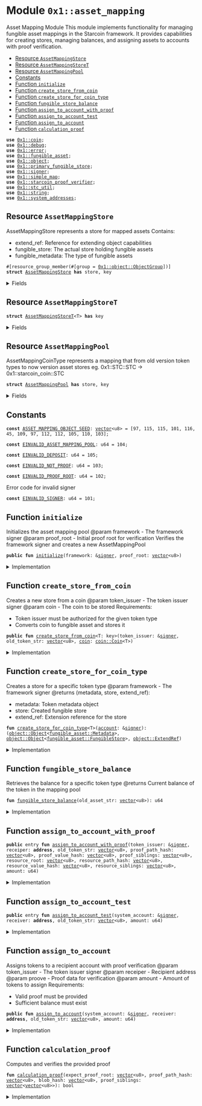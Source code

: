 
<a id="0x1_asset_mapping"></a>

# Module `0x1::asset_mapping`

Asset Mapping Module
This module implements functionality for managing fungible asset mappings in the Starcoin framework.
It provides capabilities for creating stores, managing balances, and assigning assets to accounts
with proof verification.


-  [Resource `AssetMappingStore`](#0x1_asset_mapping_AssetMappingStore)
-  [Resource `AssetMappingStoreT`](#0x1_asset_mapping_AssetMappingStoreT)
-  [Resource `AssetMappingPool`](#0x1_asset_mapping_AssetMappingPool)
-  [Constants](#@Constants_0)
-  [Function `initialize`](#0x1_asset_mapping_initialize)
-  [Function `create_store_from_coin`](#0x1_asset_mapping_create_store_from_coin)
-  [Function `create_store_for_coin_type`](#0x1_asset_mapping_create_store_for_coin_type)
-  [Function `fungible_store_balance`](#0x1_asset_mapping_fungible_store_balance)
-  [Function `assign_to_account_with_proof`](#0x1_asset_mapping_assign_to_account_with_proof)
-  [Function `assign_to_account_test`](#0x1_asset_mapping_assign_to_account_test)
-  [Function `assign_to_account`](#0x1_asset_mapping_assign_to_account)
-  [Function `calculation_proof`](#0x1_asset_mapping_calculation_proof)


<pre><code><b>use</b> <a href="coin.md#0x1_coin">0x1::coin</a>;
<b>use</b> <a href="../../starcoin-stdlib/doc/debug.md#0x1_debug">0x1::debug</a>;
<b>use</b> <a href="../../move-stdlib/doc/error.md#0x1_error">0x1::error</a>;
<b>use</b> <a href="fungible_asset.md#0x1_fungible_asset">0x1::fungible_asset</a>;
<b>use</b> <a href="object.md#0x1_object">0x1::object</a>;
<b>use</b> <a href="primary_fungible_store.md#0x1_primary_fungible_store">0x1::primary_fungible_store</a>;
<b>use</b> <a href="../../move-stdlib/doc/signer.md#0x1_signer">0x1::signer</a>;
<b>use</b> <a href="../../starcoin-stdlib/doc/simple_map.md#0x1_simple_map">0x1::simple_map</a>;
<b>use</b> <a href="starcoin_proof.md#0x1_starcoin_proof_verifier">0x1::starcoin_proof_verifier</a>;
<b>use</b> <a href="stc_util.md#0x1_stc_util">0x1::stc_util</a>;
<b>use</b> <a href="../../move-stdlib/doc/string.md#0x1_string">0x1::string</a>;
<b>use</b> <a href="system_addresses.md#0x1_system_addresses">0x1::system_addresses</a>;
</code></pre>



<a id="0x1_asset_mapping_AssetMappingStore"></a>

## Resource `AssetMappingStore`

AssetMappingStore represents a store for mapped assets
Contains:
- extend_ref: Reference for extending object capabilities
- fungible_store: The actual store holding fungible assets
- fungible_metadata: The type of fungible assets


<pre><code>#[resource_group_member(#[group = <a href="object.md#0x1_object_ObjectGroup">0x1::object::ObjectGroup</a>])]
<b>struct</b> <a href="asset_mapping.md#0x1_asset_mapping_AssetMappingStore">AssetMappingStore</a> <b>has</b> store, key
</code></pre>



<details>
<summary>Fields</summary>


<dl>
<dt>
<code>extend_ref: <a href="object.md#0x1_object_ExtendRef">object::ExtendRef</a></code>
</dt>
<dd>

</dd>
<dt>
<code>fungible_store: <a href="object.md#0x1_object_Object">object::Object</a>&lt;<a href="fungible_asset.md#0x1_fungible_asset_FungibleStore">fungible_asset::FungibleStore</a>&gt;</code>
</dt>
<dd>

</dd>
<dt>
<code>metadata: <a href="object.md#0x1_object_Object">object::Object</a>&lt;<a href="fungible_asset.md#0x1_fungible_asset_Metadata">fungible_asset::Metadata</a>&gt;</code>
</dt>
<dd>

</dd>
</dl>


</details>

<a id="0x1_asset_mapping_AssetMappingStoreT"></a>

## Resource `AssetMappingStoreT`



<pre><code><b>struct</b> <a href="asset_mapping.md#0x1_asset_mapping_AssetMappingStoreT">AssetMappingStoreT</a>&lt;T&gt; <b>has</b> key
</code></pre>



<details>
<summary>Fields</summary>


<dl>
<dt>
<code><a href="coin.md#0x1_coin">coin</a>: <a href="coin.md#0x1_coin_Coin">coin::Coin</a>&lt;T&gt;</code>
</dt>
<dd>

</dd>
<dt>
<code>old_path_str: <a href="../../move-stdlib/doc/vector.md#0x1_vector">vector</a>&lt;u8&gt;</code>
</dt>
<dd>

</dd>
</dl>


</details>

<a id="0x1_asset_mapping_AssetMappingPool"></a>

## Resource `AssetMappingPool`

AssetMappingCoinType represents a mapping that from old version token types to now version asset stores
eg. 0x1::STC::STC -> 0x1::starcoin_coin::STC


<pre><code><b>struct</b> <a href="asset_mapping.md#0x1_asset_mapping_AssetMappingPool">AssetMappingPool</a> <b>has</b> store, key
</code></pre>



<details>
<summary>Fields</summary>


<dl>
<dt>
<code>proof_root: <a href="../../move-stdlib/doc/vector.md#0x1_vector">vector</a>&lt;u8&gt;</code>
</dt>
<dd>

</dd>
<dt>
<code>token_mapping: <a href="../../starcoin-stdlib/doc/simple_map.md#0x1_simple_map_SimpleMap">simple_map::SimpleMap</a>&lt;<a href="../../move-stdlib/doc/string.md#0x1_string_String">string::String</a>, <b>address</b>&gt;</code>
</dt>
<dd>

</dd>
</dl>


</details>

<a id="@Constants_0"></a>

## Constants


<a id="0x1_asset_mapping_ASSET_MAPPING_OBJECT_SEED"></a>



<pre><code><b>const</b> <a href="asset_mapping.md#0x1_asset_mapping_ASSET_MAPPING_OBJECT_SEED">ASSET_MAPPING_OBJECT_SEED</a>: <a href="../../move-stdlib/doc/vector.md#0x1_vector">vector</a>&lt;u8&gt; = [97, 115, 115, 101, 116, 45, 109, 97, 112, 112, 105, 110, 103];
</code></pre>



<a id="0x1_asset_mapping_EINVALID_ASSET_MAPPING_POOL"></a>



<pre><code><b>const</b> <a href="asset_mapping.md#0x1_asset_mapping_EINVALID_ASSET_MAPPING_POOL">EINVALID_ASSET_MAPPING_POOL</a>: u64 = 104;
</code></pre>



<a id="0x1_asset_mapping_EINVALID_DEPOSIT"></a>



<pre><code><b>const</b> <a href="asset_mapping.md#0x1_asset_mapping_EINVALID_DEPOSIT">EINVALID_DEPOSIT</a>: u64 = 105;
</code></pre>



<a id="0x1_asset_mapping_EINVALID_NOT_PROOF"></a>



<pre><code><b>const</b> <a href="asset_mapping.md#0x1_asset_mapping_EINVALID_NOT_PROOF">EINVALID_NOT_PROOF</a>: u64 = 103;
</code></pre>



<a id="0x1_asset_mapping_EINVALID_PROOF_ROOT"></a>



<pre><code><b>const</b> <a href="asset_mapping.md#0x1_asset_mapping_EINVALID_PROOF_ROOT">EINVALID_PROOF_ROOT</a>: u64 = 102;
</code></pre>



<a id="0x1_asset_mapping_EINVALID_SIGNER"></a>

Error code for invalid signer


<pre><code><b>const</b> <a href="asset_mapping.md#0x1_asset_mapping_EINVALID_SIGNER">EINVALID_SIGNER</a>: u64 = 101;
</code></pre>



<a id="0x1_asset_mapping_initialize"></a>

## Function `initialize`

Initializes the asset mapping pool
@param framework - The framework signer
@param proof_root - Initial proof root for verification
Verifies the framework signer and creates a new AssetMappingPool


<pre><code><b>public</b> <b>fun</b> <a href="asset_mapping.md#0x1_asset_mapping_initialize">initialize</a>(framework: &<a href="../../move-stdlib/doc/signer.md#0x1_signer">signer</a>, proof_root: <a href="../../move-stdlib/doc/vector.md#0x1_vector">vector</a>&lt;u8&gt;)
</code></pre>



<details>
<summary>Implementation</summary>


<pre><code><b>public</b> <b>fun</b> <a href="asset_mapping.md#0x1_asset_mapping_initialize">initialize</a>(framework: &<a href="../../move-stdlib/doc/signer.md#0x1_signer">signer</a>, proof_root: <a href="../../move-stdlib/doc/vector.md#0x1_vector">vector</a>&lt;u8&gt;) {
    <b>assert</b>!(
        <a href="../../move-stdlib/doc/signer.md#0x1_signer_address_of">signer::address_of</a>(framework) == <a href="system_addresses.md#0x1_system_addresses_get_starcoin_framework">system_addresses::get_starcoin_framework</a>(),
        <a href="../../move-stdlib/doc/error.md#0x1_error_unauthenticated">error::unauthenticated</a>(<a href="asset_mapping.md#0x1_asset_mapping_EINVALID_SIGNER">EINVALID_SIGNER</a>)
    );
    <b>move_to</b>(framework, <a href="asset_mapping.md#0x1_asset_mapping_AssetMappingPool">AssetMappingPool</a> {
        token_mapping: <a href="../../starcoin-stdlib/doc/simple_map.md#0x1_simple_map_new">simple_map::new</a>(),
        proof_root,
    });
}
</code></pre>



</details>

<a id="0x1_asset_mapping_create_store_from_coin"></a>

## Function `create_store_from_coin`

Creates a new store from a coin
@param token_issuer - The token issuer signer
@param coin - The coin to be stored
Requirements:
- Token issuer must be authorized for the given token type
- Converts coin to fungible asset and stores it


<pre><code><b>public</b> <b>fun</b> <a href="asset_mapping.md#0x1_asset_mapping_create_store_from_coin">create_store_from_coin</a>&lt;T: key&gt;(token_issuer: &<a href="../../move-stdlib/doc/signer.md#0x1_signer">signer</a>, old_token_str: <a href="../../move-stdlib/doc/vector.md#0x1_vector">vector</a>&lt;u8&gt;, <a href="coin.md#0x1_coin">coin</a>: <a href="coin.md#0x1_coin_Coin">coin::Coin</a>&lt;T&gt;)
</code></pre>



<details>
<summary>Implementation</summary>


<pre><code><b>public</b> <b>fun</b> <a href="asset_mapping.md#0x1_asset_mapping_create_store_from_coin">create_store_from_coin</a>&lt;T: key&gt;(
    token_issuer: &<a href="../../move-stdlib/doc/signer.md#0x1_signer">signer</a>,
    old_token_str: <a href="../../move-stdlib/doc/vector.md#0x1_vector">vector</a>&lt;u8&gt;,
    <a href="coin.md#0x1_coin">coin</a>: <a href="coin.md#0x1_coin_Coin">coin::Coin</a>&lt;T&gt;
) <b>acquires</b> <a href="asset_mapping.md#0x1_asset_mapping_AssetMappingPool">AssetMappingPool</a> {
    <a href="../../starcoin-stdlib/doc/debug.md#0x1_debug_print">debug::print</a>(&<a href="../../move-stdlib/doc/string.md#0x1_string_utf8">string::utf8</a>(b"<a href="asset_mapping.md#0x1_asset_mapping_create_store_from_coin">asset_mapping::create_store_from_coin</a> | entered"));

    <b>let</b> token_issuer_addr = <a href="../../move-stdlib/doc/signer.md#0x1_signer_address_of">signer::address_of</a>(token_issuer);
    <b>assert</b>!(
        token_issuer_addr == <a href="stc_util.md#0x1_stc_util_token_issuer">stc_util::token_issuer</a>&lt;T&gt;(),
        <a href="../../move-stdlib/doc/error.md#0x1_error_unauthenticated">error::unauthenticated</a>(<a href="asset_mapping.md#0x1_asset_mapping_EINVALID_SIGNER">EINVALID_SIGNER</a>)
    );

    <a href="../../starcoin-stdlib/doc/debug.md#0x1_debug_print">debug::print</a>(&<a href="../../move-stdlib/doc/string.md#0x1_string_utf8">string::utf8</a>(b"<a href="asset_mapping.md#0x1_asset_mapping_create_store_from_coin">asset_mapping::create_store_from_coin</a> | coin_to_fungible_asset"));

    <b>let</b> <a href="fungible_asset.md#0x1_fungible_asset">fungible_asset</a> = <a href="coin.md#0x1_coin_coin_to_fungible_asset">coin::coin_to_fungible_asset</a>(<a href="coin.md#0x1_coin">coin</a>);

    <b>let</b> (
        metadata,
        fungible_store,
        extend_ref
    ) = <a href="asset_mapping.md#0x1_asset_mapping_create_store_for_coin_type">create_store_for_coin_type</a>&lt;T&gt;(token_issuer);

    <a href="../../starcoin-stdlib/doc/debug.md#0x1_debug_print">debug::print</a>(&<a href="../../move-stdlib/doc/string.md#0x1_string_utf8">string::utf8</a>(b"<a href="asset_mapping.md#0x1_asset_mapping_create_store_from_coin">asset_mapping::create_store_from_coin</a> | created token store"));
    <a href="../../starcoin-stdlib/doc/debug.md#0x1_debug_print">debug::print</a>(&fungible_store);

    <a href="fungible_asset.md#0x1_fungible_asset_deposit">fungible_asset::deposit</a>(fungible_store, <a href="fungible_asset.md#0x1_fungible_asset">fungible_asset</a>);

    // Add token mapping <a href="coin.md#0x1_coin">coin</a> type
    <b>let</b> asset_coin_type =
        <b>borrow_global_mut</b>&lt;<a href="asset_mapping.md#0x1_asset_mapping_AssetMappingPool">AssetMappingPool</a>&gt;(<a href="system_addresses.md#0x1_system_addresses_get_starcoin_framework">system_addresses::get_starcoin_framework</a>());

    <b>let</b> store_constructor_ref = &<a href="object.md#0x1_object_create_object">object::create_object</a>(<a href="system_addresses.md#0x1_system_addresses_get_core_resource_address">system_addresses::get_core_resource_address</a>());
    <b>let</b> store_signer = &<a href="object.md#0x1_object_generate_signer">object::generate_signer</a>(store_constructor_ref);
    <b>move_to</b>(store_signer, <a href="asset_mapping.md#0x1_asset_mapping_AssetMappingStore">AssetMappingStore</a> {
        extend_ref,
        fungible_store,
        metadata,
    });

    <a href="../../starcoin-stdlib/doc/simple_map.md#0x1_simple_map_add">simple_map::add</a>(
        &<b>mut</b> asset_coin_type.token_mapping,
        <a href="../../move-stdlib/doc/string.md#0x1_string_utf8">string::utf8</a>(old_token_str),
        <a href="object.md#0x1_object_address_from_constructor_ref">object::address_from_constructor_ref</a>(store_constructor_ref),
    );

    <a href="../../starcoin-stdlib/doc/debug.md#0x1_debug_print">debug::print</a>(&<a href="../../move-stdlib/doc/string.md#0x1_string_utf8">string::utf8</a>(b"<a href="asset_mapping.md#0x1_asset_mapping_create_store_from_coin">asset_mapping::create_store_from_coin</a> | exited"));
}
</code></pre>



</details>

<a id="0x1_asset_mapping_create_store_for_coin_type"></a>

## Function `create_store_for_coin_type`

Creates a store for a specific token type
@param framework - The framework signer
@returns (metadata, store, extend_ref):
- metadata: Token metadata object
- store: Created fungible store
- extend_ref: Extension reference for the store


<pre><code><b>fun</b> <a href="asset_mapping.md#0x1_asset_mapping_create_store_for_coin_type">create_store_for_coin_type</a>&lt;T&gt;(<a href="account.md#0x1_account">account</a>: &<a href="../../move-stdlib/doc/signer.md#0x1_signer">signer</a>): (<a href="object.md#0x1_object_Object">object::Object</a>&lt;<a href="fungible_asset.md#0x1_fungible_asset_Metadata">fungible_asset::Metadata</a>&gt;, <a href="object.md#0x1_object_Object">object::Object</a>&lt;<a href="fungible_asset.md#0x1_fungible_asset_FungibleStore">fungible_asset::FungibleStore</a>&gt;, <a href="object.md#0x1_object_ExtendRef">object::ExtendRef</a>)
</code></pre>



<details>
<summary>Implementation</summary>


<pre><code><b>fun</b> <a href="asset_mapping.md#0x1_asset_mapping_create_store_for_coin_type">create_store_for_coin_type</a>&lt;T&gt;(<a href="account.md#0x1_account">account</a>: &<a href="../../move-stdlib/doc/signer.md#0x1_signer">signer</a>): (Object&lt;Metadata&gt;, Object&lt;FungibleStore&gt;, ExtendRef) {
    <a href="../../starcoin-stdlib/doc/debug.md#0x1_debug_print">debug::print</a>(&std::string::utf8(b"asset_mapping::create_store_for_type | entered"));

    <b>let</b> metadata = <a href="coin.md#0x1_coin_ensure_paired_metadata">coin::ensure_paired_metadata</a>&lt;T&gt;();
    <b>let</b> construct_ref = <a href="object.md#0x1_object_create_object_from_account">object::create_object_from_account</a>(<a href="account.md#0x1_account">account</a>);

    <b>let</b> store = <a href="fungible_asset.md#0x1_fungible_asset_create_store">fungible_asset::create_store</a>(&construct_ref, metadata);

    // Generate extend reference
    <b>let</b> extend_ref = <a href="object.md#0x1_object_generate_extend_ref">object::generate_extend_ref</a>(&construct_ref);
    <a href="../../starcoin-stdlib/doc/debug.md#0x1_debug_print">debug::print</a>(&std::string::utf8(b"asset_mapping::create_store_for_type | exited"));

    (metadata, store, extend_ref)
}
</code></pre>



</details>

<a id="0x1_asset_mapping_fungible_store_balance"></a>

## Function `fungible_store_balance`

Retrieves the balance for a specific token type
@returns Current balance of the token in the mapping pool


<pre><code><b>fun</b> <a href="asset_mapping.md#0x1_asset_mapping_fungible_store_balance">fungible_store_balance</a>(old_asset_str: <a href="../../move-stdlib/doc/vector.md#0x1_vector">vector</a>&lt;u8&gt;): u64
</code></pre>



<details>
<summary>Implementation</summary>


<pre><code><b>fun</b> <a href="asset_mapping.md#0x1_asset_mapping_fungible_store_balance">fungible_store_balance</a>(old_asset_str: <a href="../../move-stdlib/doc/vector.md#0x1_vector">vector</a>&lt;u8&gt;): u64 <b>acquires</b> <a href="asset_mapping.md#0x1_asset_mapping_AssetMappingPool">AssetMappingPool</a>, <a href="asset_mapping.md#0x1_asset_mapping_AssetMappingStore">AssetMappingStore</a> {
    <b>let</b> pool = <b>borrow_global</b>&lt;<a href="asset_mapping.md#0x1_asset_mapping_AssetMappingPool">AssetMappingPool</a>&gt;(<a href="system_addresses.md#0x1_system_addresses_get_starcoin_framework">system_addresses::get_starcoin_framework</a>());
    <b>let</b> store_object_addr = <a href="../../starcoin-stdlib/doc/simple_map.md#0x1_simple_map_borrow">simple_map::borrow</a>(&pool.token_mapping, &<a href="../../move-stdlib/doc/string.md#0x1_string_utf8">string::utf8</a>(old_asset_str));
    <b>let</b> mapping_store = <b>borrow_global</b>&lt;<a href="asset_mapping.md#0x1_asset_mapping_AssetMappingStore">AssetMappingStore</a>&gt;(*store_object_addr);
    <a href="fungible_asset.md#0x1_fungible_asset_balance">fungible_asset::balance</a>(mapping_store.fungible_store)
}
</code></pre>



</details>

<a id="0x1_asset_mapping_assign_to_account_with_proof"></a>

## Function `assign_to_account_with_proof`



<pre><code><b>public</b> entry <b>fun</b> <a href="asset_mapping.md#0x1_asset_mapping_assign_to_account_with_proof">assign_to_account_with_proof</a>(token_issuer: &<a href="../../move-stdlib/doc/signer.md#0x1_signer">signer</a>, receiper: <b>address</b>, old_token_str: <a href="../../move-stdlib/doc/vector.md#0x1_vector">vector</a>&lt;u8&gt;, proof_path_hash: <a href="../../move-stdlib/doc/vector.md#0x1_vector">vector</a>&lt;u8&gt;, proof_value_hash: <a href="../../move-stdlib/doc/vector.md#0x1_vector">vector</a>&lt;u8&gt;, proof_siblings: <a href="../../move-stdlib/doc/vector.md#0x1_vector">vector</a>&lt;u8&gt;, resource_root: <a href="../../move-stdlib/doc/vector.md#0x1_vector">vector</a>&lt;u8&gt;, resource_path_hash: <a href="../../move-stdlib/doc/vector.md#0x1_vector">vector</a>&lt;u8&gt;, resource_value_hash: <a href="../../move-stdlib/doc/vector.md#0x1_vector">vector</a>&lt;u8&gt;, resource_siblings: <a href="../../move-stdlib/doc/vector.md#0x1_vector">vector</a>&lt;u8&gt;, amount: u64)
</code></pre>



<details>
<summary>Implementation</summary>


<pre><code><b>public</b> entry <b>fun</b> <a href="asset_mapping.md#0x1_asset_mapping_assign_to_account_with_proof">assign_to_account_with_proof</a>(
    token_issuer: &<a href="../../move-stdlib/doc/signer.md#0x1_signer">signer</a>,
    receiper: <b>address</b>,
    old_token_str: <a href="../../move-stdlib/doc/vector.md#0x1_vector">vector</a>&lt;u8&gt;,
    proof_path_hash: <a href="../../move-stdlib/doc/vector.md#0x1_vector">vector</a>&lt;u8&gt;,
    proof_value_hash: <a href="../../move-stdlib/doc/vector.md#0x1_vector">vector</a>&lt;u8&gt;,
    proof_siblings: <a href="../../move-stdlib/doc/vector.md#0x1_vector">vector</a>&lt;u8&gt;,
    resource_root: <a href="../../move-stdlib/doc/vector.md#0x1_vector">vector</a>&lt;u8&gt;,
    resource_path_hash: <a href="../../move-stdlib/doc/vector.md#0x1_vector">vector</a>&lt;u8&gt;,
    resource_value_hash: <a href="../../move-stdlib/doc/vector.md#0x1_vector">vector</a>&lt;u8&gt;,
    resource_siblings: <a href="../../move-stdlib/doc/vector.md#0x1_vector">vector</a>&lt;u8&gt;,
    amount: u64
) <b>acquires</b> <a href="asset_mapping.md#0x1_asset_mapping_AssetMappingPool">AssetMappingPool</a>, <a href="asset_mapping.md#0x1_asset_mapping_AssetMappingStore">AssetMappingStore</a> {
    <b>assert</b>!(
        <b>exists</b>&lt;<a href="asset_mapping.md#0x1_asset_mapping_AssetMappingPool">AssetMappingPool</a>&gt;(<a href="system_addresses.md#0x1_system_addresses_get_starcoin_framework">system_addresses::get_starcoin_framework</a>()),
        <a href="../../move-stdlib/doc/error.md#0x1_error_invalid_state">error::invalid_state</a>(<a href="asset_mapping.md#0x1_asset_mapping_EINVALID_PROOF_ROOT">EINVALID_PROOF_ROOT</a>)
    );
    <b>let</b> expect_proof_root =
        <b>borrow_global_mut</b>&lt;<a href="asset_mapping.md#0x1_asset_mapping_AssetMappingPool">AssetMappingPool</a>&gt;(<a href="system_addresses.md#0x1_system_addresses_get_starcoin_framework">system_addresses::get_starcoin_framework</a>()).proof_root;

    // Verify that the token type of the request mapping is the passed-in verification type
    <b>assert</b>!(
        <a href="asset_mapping.md#0x1_asset_mapping_calculation_proof">calculation_proof</a>(expect_proof_root, proof_path_hash, proof_value_hash, <a href="starcoin_proof.md#0x1_starcoin_proof_verifier_split">starcoin_proof_verifier::split</a>(proof_siblings)),
        <a href="../../move-stdlib/doc/error.md#0x1_error_unauthenticated">error::unauthenticated</a>(<a href="asset_mapping.md#0x1_asset_mapping_EINVALID_NOT_PROOF">EINVALID_NOT_PROOF</a>)
    );

    <b>assert</b>!(
        <a href="asset_mapping.md#0x1_asset_mapping_calculation_proof">calculation_proof</a>(resource_root, resource_path_hash, resource_value_hash, <a href="starcoin_proof.md#0x1_starcoin_proof_verifier_split">starcoin_proof_verifier::split</a>(resource_siblings)),
        <a href="../../move-stdlib/doc/error.md#0x1_error_unauthenticated">error::unauthenticated</a>(<a href="asset_mapping.md#0x1_asset_mapping_EINVALID_NOT_PROOF">EINVALID_NOT_PROOF</a>)
    );

    <a href="asset_mapping.md#0x1_asset_mapping_assign_to_account">assign_to_account</a>(token_issuer, receiper, old_token_str, amount);
}
</code></pre>



</details>

<a id="0x1_asset_mapping_assign_to_account_test"></a>

## Function `assign_to_account_test`



<pre><code><b>public</b> entry <b>fun</b> <a href="asset_mapping.md#0x1_asset_mapping_assign_to_account_test">assign_to_account_test</a>(system_account: &<a href="../../move-stdlib/doc/signer.md#0x1_signer">signer</a>, receiver: <b>address</b>, old_token_str: <a href="../../move-stdlib/doc/vector.md#0x1_vector">vector</a>&lt;u8&gt;, amount: u64)
</code></pre>



<details>
<summary>Implementation</summary>


<pre><code><b>public</b> entry <b>fun</b> <a href="asset_mapping.md#0x1_asset_mapping_assign_to_account_test">assign_to_account_test</a>(
    system_account: &<a href="../../move-stdlib/doc/signer.md#0x1_signer">signer</a>,
    receiver: <b>address</b>,
    old_token_str: <a href="../../move-stdlib/doc/vector.md#0x1_vector">vector</a>&lt;u8&gt;,
    amount: u64
) <b>acquires</b> <a href="asset_mapping.md#0x1_asset_mapping_AssetMappingPool">AssetMappingPool</a>, <a href="asset_mapping.md#0x1_asset_mapping_AssetMappingStore">AssetMappingStore</a> {
    <a href="asset_mapping.md#0x1_asset_mapping_assign_to_account">Self::assign_to_account</a>(system_account, receiver, old_token_str, amount);
}
</code></pre>



</details>

<a id="0x1_asset_mapping_assign_to_account"></a>

## Function `assign_to_account`

Assigns tokens to a recipient account with proof verification
@param token_issuer - The token issuer signer
@param receiper - Recipient address
@param proove - Proof data for verification
@param amount - Amount of tokens to assign
Requirements:
- Valid proof must be provided
- Sufficient balance must exist


<pre><code><b>public</b> <b>fun</b> <a href="asset_mapping.md#0x1_asset_mapping_assign_to_account">assign_to_account</a>(system_account: &<a href="../../move-stdlib/doc/signer.md#0x1_signer">signer</a>, receiver: <b>address</b>, old_token_str: <a href="../../move-stdlib/doc/vector.md#0x1_vector">vector</a>&lt;u8&gt;, amount: u64)
</code></pre>



<details>
<summary>Implementation</summary>


<pre><code><b>public</b> <b>fun</b> <a href="asset_mapping.md#0x1_asset_mapping_assign_to_account">assign_to_account</a>(
    system_account: &<a href="../../move-stdlib/doc/signer.md#0x1_signer">signer</a>,
    receiver: <b>address</b>,
    old_token_str: <a href="../../move-stdlib/doc/vector.md#0x1_vector">vector</a>&lt;u8&gt;,
    amount: u64
) <b>acquires</b> <a href="asset_mapping.md#0x1_asset_mapping_AssetMappingPool">AssetMappingPool</a>, <a href="asset_mapping.md#0x1_asset_mapping_AssetMappingStore">AssetMappingStore</a> {
    <a href="../../starcoin-stdlib/doc/debug.md#0x1_debug_print">debug::print</a>(&<a href="../../move-stdlib/doc/string.md#0x1_string_utf8">string::utf8</a>(b"<a href="asset_mapping.md#0x1_asset_mapping_assign_to_account">asset_mapping::assign_to_account</a> | entered"));

    <b>let</b> account_addr = <a href="../../move-stdlib/doc/signer.md#0x1_signer_address_of">signer::address_of</a>(system_account);
    <b>assert</b>!(
        <a href="system_addresses.md#0x1_system_addresses_is_starcoin_framework_address">system_addresses::is_starcoin_framework_address</a>(account_addr) ||
            <a href="system_addresses.md#0x1_system_addresses_is_core_resource_address">system_addresses::is_core_resource_address</a>(account_addr),
        <a href="asset_mapping.md#0x1_asset_mapping_EINVALID_SIGNER">EINVALID_SIGNER</a>
    );

    <b>assert</b>!(
        <b>exists</b>&lt;<a href="asset_mapping.md#0x1_asset_mapping_AssetMappingPool">AssetMappingPool</a>&gt;(<a href="system_addresses.md#0x1_system_addresses_get_starcoin_framework">system_addresses::get_starcoin_framework</a>()),
        <a href="../../move-stdlib/doc/error.md#0x1_error_invalid_state">error::invalid_state</a>(<a href="asset_mapping.md#0x1_asset_mapping_EINVALID_ASSET_MAPPING_POOL">EINVALID_ASSET_MAPPING_POOL</a>)
    );

    <b>let</b> coin_type_mapping =
        <b>borrow_global_mut</b>&lt;<a href="asset_mapping.md#0x1_asset_mapping_AssetMappingPool">AssetMappingPool</a>&gt;(<a href="system_addresses.md#0x1_system_addresses_get_starcoin_framework">system_addresses::get_starcoin_framework</a>());
    <a href="../../starcoin-stdlib/doc/debug.md#0x1_debug_print">debug::print</a>(&<a href="../../move-stdlib/doc/string.md#0x1_string_utf8">string::utf8</a>(b"<a href="asset_mapping.md#0x1_asset_mapping_assign_to_account">asset_mapping::assign_to_account</a> | coin_type_mapping"));
    <a href="../../starcoin-stdlib/doc/debug.md#0x1_debug_print">debug::print</a>(&coin_type_mapping.token_mapping);

    <b>let</b> mapping_store_addr = <a href="../../starcoin-stdlib/doc/simple_map.md#0x1_simple_map_borrow">simple_map::borrow</a>(&coin_type_mapping.token_mapping, &<a href="../../move-stdlib/doc/string.md#0x1_string_utf8">string::utf8</a>(old_token_str));
    <a href="../../starcoin-stdlib/doc/debug.md#0x1_debug_print">debug::print</a>(mapping_store_addr);
    <b>let</b> mapping_store = <b>borrow_global</b>&lt;<a href="asset_mapping.md#0x1_asset_mapping_AssetMappingStore">AssetMappingStore</a>&gt;(*mapping_store_addr);

    // <a href="../../starcoin-stdlib/doc/debug.md#0x1_debug_print">debug::print</a>(&<a href="../../move-stdlib/doc/string.md#0x1_string_utf8">string::utf8</a>(b"<a href="asset_mapping.md#0x1_asset_mapping_assign_to_account">asset_mapping::assign_to_account</a> | metadata"));
    // <a href="../../starcoin-stdlib/doc/debug.md#0x1_debug_print">debug::print</a>(&<a href="fungible_asset.md#0x1_fungible_asset_is_frozen">fungible_asset::is_frozen</a>(mapping_store.fungible_store));

    <a href="../../starcoin-stdlib/doc/debug.md#0x1_debug_print">debug::print</a>(&<a href="../../move-stdlib/doc/string.md#0x1_string_utf8">string::utf8</a>(b"<a href="asset_mapping.md#0x1_asset_mapping_assign_to_account">asset_mapping::assign_to_account</a> | <a href="fungible_asset.md#0x1_fungible_asset_withdraw">fungible_asset::withdraw</a>"));
    <b>let</b> mapping_fa = <a href="fungible_asset.md#0x1_fungible_asset_withdraw">fungible_asset::withdraw</a>(
        &<a href="object.md#0x1_object_generate_signer_for_extending">object::generate_signer_for_extending</a>(&mapping_store.extend_ref),
        mapping_store.fungible_store,
        amount
    );
    <a href="../../starcoin-stdlib/doc/debug.md#0x1_debug_print">debug::print</a>(&<a href="../../move-stdlib/doc/string.md#0x1_string_utf8">string::utf8</a>(b"<a href="asset_mapping.md#0x1_asset_mapping_assign_to_account">asset_mapping::assign_to_account</a> | Getting receiver fungible store: "));
    <a href="../../starcoin-stdlib/doc/debug.md#0x1_debug_print">debug::print</a>(&mapping_fa);

    <b>let</b> mapping_fa_amount = <a href="fungible_asset.md#0x1_fungible_asset_amount">fungible_asset::amount</a>(&mapping_fa);

    <b>let</b> target_store =
        <a href="primary_fungible_store.md#0x1_primary_fungible_store_ensure_primary_store_exists">primary_fungible_store::ensure_primary_store_exists</a>(receiver, mapping_store.metadata);
    <a href="fungible_asset.md#0x1_fungible_asset_deposit">fungible_asset::deposit</a>(target_store, mapping_fa);

    <b>let</b> target_store_balance = <a href="fungible_asset.md#0x1_fungible_asset_balance">fungible_asset::balance</a>(target_store);
    <a href="../../starcoin-stdlib/doc/debug.md#0x1_debug_print">debug::print</a>(&<a href="../../move-stdlib/doc/string.md#0x1_string_utf8">string::utf8</a>(b"<a href="asset_mapping.md#0x1_asset_mapping_assign_to_account">asset_mapping::assign_to_account</a> | target_store balance: "));
    <a href="../../starcoin-stdlib/doc/debug.md#0x1_debug_print">debug::print</a>(&target_store);
    <a href="../../starcoin-stdlib/doc/debug.md#0x1_debug_print">debug::print</a>(&target_store_balance);

    <b>assert</b>!(
        target_store_balance &gt;= mapping_fa_amount,
        <a href="../../move-stdlib/doc/error.md#0x1_error_invalid_state">error::invalid_state</a>(<a href="asset_mapping.md#0x1_asset_mapping_EINVALID_DEPOSIT">EINVALID_DEPOSIT</a>)
    );
    <a href="../../starcoin-stdlib/doc/debug.md#0x1_debug_print">debug::print</a>(&<a href="../../move-stdlib/doc/string.md#0x1_string_utf8">string::utf8</a>(b"<a href="asset_mapping.md#0x1_asset_mapping_assign_to_account">asset_mapping::assign_to_account</a> | exited"));
}
</code></pre>



</details>

<a id="0x1_asset_mapping_calculation_proof"></a>

## Function `calculation_proof`

Computes and verifies the provided proof


<pre><code><b>fun</b> <a href="asset_mapping.md#0x1_asset_mapping_calculation_proof">calculation_proof</a>(expect_proof_root: <a href="../../move-stdlib/doc/vector.md#0x1_vector">vector</a>&lt;u8&gt;, proof_path_hash: <a href="../../move-stdlib/doc/vector.md#0x1_vector">vector</a>&lt;u8&gt;, blob_hash: <a href="../../move-stdlib/doc/vector.md#0x1_vector">vector</a>&lt;u8&gt;, proof_siblings: <a href="../../move-stdlib/doc/vector.md#0x1_vector">vector</a>&lt;<a href="../../move-stdlib/doc/vector.md#0x1_vector">vector</a>&lt;u8&gt;&gt;): bool
</code></pre>



<details>
<summary>Implementation</summary>


<pre><code><b>fun</b> <a href="asset_mapping.md#0x1_asset_mapping_calculation_proof">calculation_proof</a>(
    expect_proof_root: <a href="../../move-stdlib/doc/vector.md#0x1_vector">vector</a>&lt;u8&gt;,
    proof_path_hash: <a href="../../move-stdlib/doc/vector.md#0x1_vector">vector</a>&lt;u8&gt;,
    blob_hash: <a href="../../move-stdlib/doc/vector.md#0x1_vector">vector</a>&lt;u8&gt;,
    proof_siblings: <a href="../../move-stdlib/doc/vector.md#0x1_vector">vector</a>&lt;<a href="../../move-stdlib/doc/vector.md#0x1_vector">vector</a>&lt;u8&gt;&gt;
): bool {
    //<b>let</b> expect_proof_root =
      //  <b>borrow_global_mut</b>&lt;<a href="asset_mapping.md#0x1_asset_mapping_AssetMappingPool">AssetMappingPool</a>&gt;(<a href="system_addresses.md#0x1_system_addresses_get_starcoin_framework">system_addresses::get_starcoin_framework</a>()).proof_root;
    <b>let</b> actual_root = <a href="starcoin_proof.md#0x1_starcoin_proof_verifier_computer_root_hash">starcoin_proof_verifier::computer_root_hash</a>(
        proof_path_hash,
        blob_hash,
        proof_siblings
    );
    expect_proof_root == actual_root
}
</code></pre>



</details>


[move-book]: https://starcoin.dev/move/book/SUMMARY
